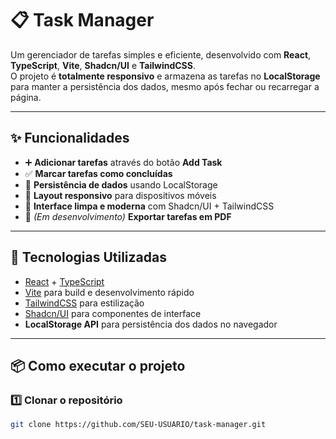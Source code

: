 # 📋 Task Manager

Um gerenciador de tarefas simples e eficiente, desenvolvido com **React**, **TypeScript**, **Vite**, **Shadcn/UI** e **TailwindCSS**.  
O projeto é **totalmente responsivo** e armazena as tarefas no **LocalStorage** para manter a persistência dos dados, mesmo após fechar ou recarregar a página.

---

## ✨ Funcionalidades

- ➕ **Adicionar tarefas** através do botão **Add Task**
- ✅ **Marcar tarefas como concluídas**
- 💾 **Persistência de dados** usando LocalStorage
- 📱 **Layout responsivo** para dispositivos móveis
- 🧹 **Interface limpa e moderna** com Shadcn/UI + TailwindCSS
- 📄 *(Em desenvolvimento)* **Exportar tarefas em PDF**

---

## 🚀 Tecnologias Utilizadas

- [React](https://react.dev/) + [TypeScript](https://www.typescriptlang.org/)
- [Vite](https://vitejs.dev/) para build e desenvolvimento rápido
- [TailwindCSS](https://tailwindcss.com/) para estilização
- [Shadcn/UI](https://ui.shadcn.com/) para componentes de interface
- **LocalStorage API** para persistência dos dados no navegador

---

<!-- ## 📸 Demonstração

*(Adicione um print ou gif do projeto rodando)*  
![Preview do Task Manager](./screenshot.png)

--- -->

## 📦 Como executar o projeto

### 1️⃣ Clonar o repositório
```bash
git clone https://github.com/SEU-USUARIO/task-manager.git

